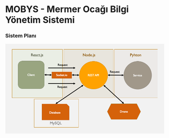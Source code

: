 # MOBYS - Mermer Ocağı Bilgi Yönetim Sistemi
### Sistem Planı
![Sistem Planı](https://github.com/ultimate-dev/mobys/blob/main/mobys-docs/sistem-yapisi.png)

